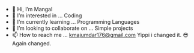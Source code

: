 - 👋 Hi, I’m Mangal
- 👀 I’m interested in ... Coding
- 🌱 I’m currently learning ... Programming Languages
- 💞️ I’m looking to collaborate on ... Simple projects
- 📫 How to reach me ... kmajumdar176@gmail.com
        Yippi i changed it.
        😎 Again changed. 

<!---
M-mangal/M-mangal is a ✨ special ✨ repository because its `README.md` (this file) appears on your GitHub profile.
You can click the Preview link to take a look at your changes.
--->
